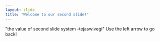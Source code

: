 ```yaml
---
layout: slide
title: "Welcome to our second slide!"
---
```

"the value of second slide system  -tejaswivegi"
Use the left arrow to go back!
